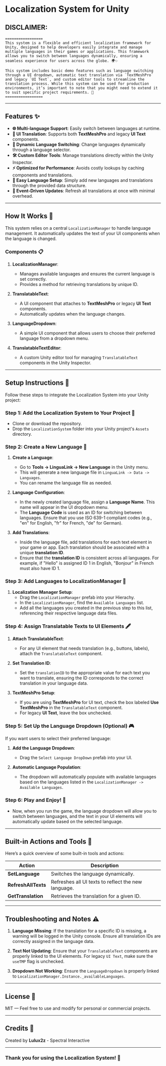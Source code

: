 # Localization System for Unity

## DISCLAIMER:
```
=================
This system is a flexible and efficient localization framework for Unity, designed to help developers easily integrate and manage multiple languages in their games or applications. This framework allows you to switch between languages dynamically, ensuring a seamless experience for users across the globe. 🌍✨

This system includes basic demo features such as language switching through a UI dropdown, automatic text translation via `TextMeshPro` and legacy `UI Text`, and custom editor tools to streamline the translation process. While this system can be used for production environments, it’s important to note that you might need to extend it to suit specific project requirements. 🚀
=================
```
---

## Features ✨

- **🌐 Multi-language Support**: Easily switch between languages at runtime.
- **📱 UI Translation**: Supports both **TextMeshPro** and legacy **UI Text** components.
- **🔄 Dynamic Language Switching**: Change languages dynamically through a language selector.
- **🛠️ Custom Editor Tools**: Manage translations directly within the Unity Inspector.
- **⚡ Optimized for Performance**: Avoids costly lookups by caching components and translations.
- **📂 Easy Language Setup**: Simply add new languages and translations through the provided data structure.
- **🧠 Event-Driven Updates**: Refresh all translations at once with minimal overhead.

---

## How It Works 🔧

This system relies on a central `LocalizationManager` to handle language management. It automatically updates the text of your UI components when the language is changed.

### Components 📋

1. **LocalizationManager**: 
   - Manages available languages and ensures the current language is set correctly.
   - Provides a method for retrieving translations by unique ID.
   
2. **TranslatableText**: 
   - A UI component that attaches to **TextMeshPro** or legacy **UI Text** components.
   - Automatically updates when the language changes.

3. **LanguageDropdown**: 
   - A simple UI component that allows users to choose their preferred language from a dropdown menu.

4. **TranslatableTextEditor**: 
   - A custom Unity editor tool for managing `TranslatableText` components in the Unity Inspector.

---

## Setup Instructions 🚀

Follow these steps to integrate the Localization System into your Unity project:

### Step 1: Add the Localization System to Your Project 📂
- Clone or download the repository.
- Drop the `LocalizationSystem` folder into your Unity project's `Assets` directory.

### Step 2: Create a New Language 📝
1. **Create a Language**: 
   - Go to **Tools -> LinguaLink -> New Language** in the Unity menu.
   - This will generate a new language file in `LinguaLink -> Data -> Languages`.
   - You can rename the language file as needed.
   
2. **Language Configuration**:
   - In the newly created language file, assign a **Language Name**. This name will appear in the UI dropdown menu.
   - The **Language Code** is used as an ID for switching between languages. Ensure that you use ISO 639-1 compliant codes (e.g., "en" for English, "fr" for French, "de" for German).

3. **Add Translations**:
   - Inside the language file, add translations for each text element in your game or app. Each translation should be associated with a unique **translation ID**.
   - Ensure that the **translation ID** is consistent across all languages. For example, if "Hello" is assigned ID 1 in English, "Bonjour" in French must also have ID 1.

### Step 3: Add Languages to LocalizationManager 📑
1. **Localization Manager Setup**:
   - Drag the `LocalizationManager` prefab into your Hierachy.
   - In the `LocalizationManager`, find the `Available Languages` list.
   - Add all the languages you created in the previous step to this list, referencing their respective language data files.

### Step 4: Assign Translatable Texts to UI Elements 🖋️
1. **Attach TranslatableText**: 
   - For any UI element that needs translation (e.g., buttons, labels), attach the `TranslatableText` component.
   
2. **Set Translation ID**: 
   - Set the `translationID` to the appropriate value for each text you want to translate, ensuring the ID corresponds to the correct translation in your language data.

3. **TextMeshPro Setup**: 
   - If you are using **TextMeshPro** for UI text, check the box labeled **Use TextMeshPro** in the `TranslatableText` component.
   - For legacy **UI Text**, leave the box unchecked.

### Step 5: Set Up the Language Dropdown (Optional) 🎮
If you want users to select their preferred language:

1. **Add the Language Dropdown**: 
   - Drag the `Select Language DropDown` prefab into your UI.
   
2. **Automatic Language Population**:
   - The dropdown will automatically populate with available languages based on the languages listed in the `LocalizationManager -> Available Languages`.

### Step 6: Play and Enjoy! 🎉
- Now, when you run the game, the language dropdown will allow you to switch between languages, and the text in your UI elements will automatically update based on the selected language.

---

## Built-in Actions and Tools 🔨

Here’s a quick overview of some built-in tools and actions:

| **Action**             | **Description**                                   |
|------------------------|---------------------------------------------------|
| **SetLanguage**         | Switches the language dynamically.                |
| **RefreshAllTexts**     | Refreshes all UI texts to reflect the new language.|
| **GetTranslation**      | Retrieves the translation for a given ID.        |

---

## Troubleshooting and Notes ⚠️

1. **Language Missing**: If the translation for a specific ID is missing, a warning will be logged in the Unity console. Ensure all translation IDs are correctly assigned in the language data.
   
2. **Text Not Updating**: Ensure that your `TranslatableText` components are properly linked to the UI elements. For legacy `UI Text`, make sure the `useTMP` flag is unchecked.

3. **Dropdown Not Working**: Ensure the `LanguageDropdown` is properly linked to `LocalizationManager.Instance._availableLanguages`.

---

## License 📜

MIT — Feel free to use and modify for personal or commercial projects.

---

## Credits 👏

Created by **Lulux2z** - Spectral Interactive

---

### Thank you for using the Localization System! 🌟
